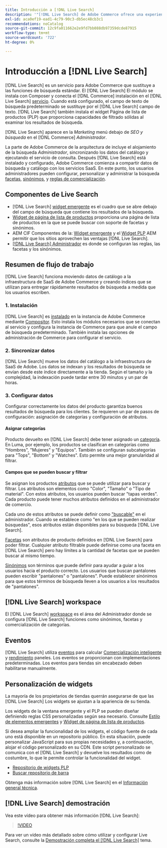 ```yaml
---
title: Introducción a [!DNL Live Search]
description: '"[!DNL Live Search] de Adobe Commerce ofrece una experiencia de búsqueda rápida, relevante e intuitiva".'
exl-id: aca0ef19-ead1-4c79-90c3-db5ec48cb3c1
recommendations: noCatalog
source-git-commit: 12c9fa011662e2e9fd7bb088db97359dcde87915
workflow-type: tm+mt
source-wordcount: '722'
ht-degree: 0%

---
```


# Introducción a [!DNL Live Search]

[!DNL Live Search] es un servicio para Adobe Commerce que sustituye a las funciones de búsqueda estándar. El [!DNL Live Search] El módulo se instala con Composer y conecta el [!DNL Commerce] instalación en el [!DNL Live Search] [servicio](../landing/saas.md). Cuando está configurado, el campo de texto de búsqueda predeterminado se sustituye por el [!DNL Live Search] campo de texto. [!DNL Live Search] también instala el widget Página de lista de productos (PLP) que proporciona capacidades de filtrado sólidas al examinar los resultados de búsqueda.

[!DNL Live Search] aparece en la *Marketing* menú debajo de *SEO y búsqueda* en el [!DNL Commerce] *Administrador*.

La parte de Adobe Commerce de la arquitectura de incluye el alojamiento de la búsqueda *Administrador*, sincronizando los datos del catálogo y ejecutando el servicio de consulta. Después [!DNL Live Search] está instalado y configurado, Adobe Commerce comienza a compartir datos de búsqueda y catálogo con los servicios SaaS. En este punto, los usuarios administradores pueden configurar, personalizar y administrar la búsqueda [facetas](facets.md), [sinónimos](synonyms.md), y [reglas de comercialización](category-merch.md).

## Componentes de Live Search

* [!DNL Live Search] [widget emergente](storefront-popover.md) es el cuadro que se abre debajo del campo de búsqueda que contiene los resultados de la búsqueda.
* [Widget de página de lista de productos](plp-styling.md) proporciona una página de lista de productos en la que se puede buscar con soporte de facetas y sinónimos.
* AEM CIF Componentes de la: [Widget emergente](https://experienceleague.adobe.com/docs/experience-manager-cloud-service/content/content-and-commerce/integrations/live-search-popover.html?lang=en) y el [Widget PLP](https://experienceleague.adobe.com/docs/experience-manager-cloud-service/content/content-and-commerce/integrations/live-search-plp.html) AEM permitir que los sitios aprovechen las ventajas [!DNL Live Search].
* [[!DNL Live Search] Administrador](workspace.md) es donde se configuran las reglas, las facetas y los sinónimos.

## Resumen de flujo de trabajo

[!DNL Live Search] funciona moviendo datos de catálogo a la infraestructura de SaaS de Adobe Commerce y creando índices que se utilizan para entregar rápidamente resultados de búsqueda a medida que los usuarios escriben.

### 1. Instalación

[!DNL Live Search] es [instalado](install.md) en la instancia de Adobe Commerce mediante [Compositor](https://getcomposer.org/). Esto instala los módulos necesarios que se conectan al servicio y configura la instancia de Commerce para que anule el campo de búsqueda predeterminado. También instala las opciones de administración de Commerce para configurar el servicio.

### 2. Sincronizar datos

[!DNL Live Search] mueve los datos del catálogo a la infraestructura de SaaS de Adobe. Los datos se indexan y los resultados de búsqueda se envían desde este índice directamente a la tienda. Según el tamaño y la complejidad, la indexación puede tardar entre 30 minutos y un par de horas.

### 3. Configurar datos

Configurar correctamente los datos del producto garantiza buenos resultados de búsqueda para los clientes. Se requieren un par de pasos de configuración: asignación de categorías y configuración de atributos.

#### Asignar categorías

Producto devuelto en [!DNL Live Search] debe tener asignado un [categoría](https://experienceleague.adobe.com/docs/commerce-admin/catalog/categories/categories.html). En Luma, por ejemplo, los productos se clasifican en categorías como &quot;Hombres&quot;, &quot;Mujeres&quot; y &quot;Equipos&quot;. También se configuran subcategorías para &quot;Tops&quot;, &quot;Bottom&quot; y &quot;Watches&quot;. Esto permite una mejor granularidad al filtrar.

#### Campos que se pueden buscar y filtrar

Se asignan los productos [atributos](https://experienceleague.adobe.com/docs/commerce-admin/catalog/product-attributes/product-attributes.html) que se puede utilizar para buscar y filtrar. Los atributos son elementos como &quot;Color&quot;, &quot;Tamaño&quot; o &quot;Tipo de material&quot;. Con estos atributos, los usuarios pueden buscar &quot;tapas verdes&quot;. Cada producto puede tener muchos atributos definidos en el administrador de comercio.

Cada uno de estos atributos se puede definir como [&quot;buscable&quot;](https://experienceleague.adobe.com/docs/commerce-admin/catalog/catalog/search/search.html) en el administrador. Cuando se establece como &quot;en los que se pueden realizar búsquedas&quot;, esos atributos están disponibles para su búsqueda [!DNL Live Search].

[Facetas](facets.md) son atributos de producto definidos en [!DNL Live Search] para poder filtrar. Cualquier atributo filtrable puede definirse como una faceta en [!DNL Live Search] pero hay límites a la cantidad de facetas que se pueden buscar al mismo tiempo.

[Sinónimos](synonyms.md) son términos que puede definir para ayudar a guiar a los usuarios hacia el producto correcto. Los usuarios que buscan pantalones pueden escribir &quot;pantalones&quot; o &quot;pantalones&quot;. Puede establecer sinónimos para que estos términos de búsqueda lleven a los usuarios a los resultados de &quot;pantalones&quot;.

## [!DNL Live Search] workspace

El [!DNL Live Search] [workspace](workspace.md) es el área del Administrador donde se configura [!DNL Live Search] funciones como sinónimos, facetas y comercialización de categorías.

## Eventos

[!DNL Live Search] utiliza [eventos](events.md) para calcular [Comercialización inteligente](category-merch.md) y [rendimiento](performance.md) paneles. Los eventos se proporcionan con implementaciones predeterminadas. Los eventos para tiendas sin encabezado deben habilitarse manualmente.

## Personalización de widgets

La mayoría de los propietarios de tiendas querrán asegurarse de que las [!DNL Live Search] Los widgets se ajustan a la apariencia de su tienda.

Los widgets de la ventana emergente y el PLP se pueden diseñar definiendo reglas CSS personalizadas según sea necesario. Consulte [Estilo de elementos emergentes](storefront-popover-styling.md) y [Widget de página de lista de productos](plp-styling.md).

Si desea ampliar la funcionalidad de los widgets, el código fuente de cada uno está disponible en un repositorio público.
En esta situación, puede personalizar JavaScript para sus propias necesidades y, a continuación, alojar el código personalizado en su CDN. Este script personalizado se comunica con el [!DNL Live Search] y devuelve los resultados como de costumbre, lo que le permite controlar la funcionalidad del widget.

* [Repositorio de widgets PLP](https://github.com/adobe/storefront-product-listing-page)
* [Buscar repositorio de barra](https://github.com/adobe/storefront-search-as-you-type)

Obtenga más información sobre [!DNL Live Search] en el [Información general técnica](technical-overview.md).

## [!DNL Live Search] demostración

Vea este vídeo para obtener más información [!DNL Live Search]:

>[!VIDEO](https://video.tv.adobe.com/v/3418679?quality=12&learn=on)

Para ver un vídeo más detallado sobre cómo utilizar y configurar Live Search, consulte la [Demostración completa el [!DNL Live Search]](https://experienceleague.adobe.com/docs/commerce-learn/tutorials/getting-started/capabilities/live-search-full-demonstration.html) tema.
